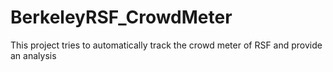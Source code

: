 # BerkeleyRSF_CrowdMeter
This project tries to automatically track the crowd meter of RSF and provide an analysis
